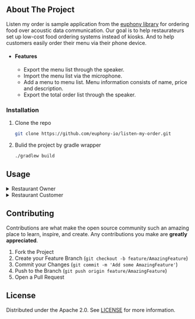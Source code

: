 ## About The Project

Listen my order is sample application from the [euphony library](https://github.com/euphony-io/euphony) for ordering food over acoustic data communication.
Our goal is to help restaurateurs set up low-cost food ordering systems instead of kiosks.
And to help customers easily order their menu via their phone device.

- #### Features
  - Export the menu list through the speaker.
  - Import the menu list via the microphone.
  - Add a menu to menu list. Menu information consists of name, price and description.
  - Export the total order list through the speaker.

### Installation

1. Clone the repo
   ```sh
   git clone https://github.com/euphony-io/listen-my-order.git
   ```
2. Bulid the project by gradle wrapper
   ```sh
   ./gradlew build
   ```

## Usage

<details>
    <summary>Restaurant Owner</summary>

1. Press 'Export Menu' button
  
  ![그림7](https://user-images.githubusercontent.com/80624082/131519244-0db12a18-5eb6-44f8-a39c-f019a67c4d45.png)

2. Enter your restaurant name and click '+' button which locate below
  
  ![그림1](https://user-images.githubusercontent.com/80624082/131517465-b176ec7d-e258-468e-b309-190235d70be5.png)
  
3. Enter food name, food description and food price. Then click 'Save' button
  
  ![그림2](https://user-images.githubusercontent.com/80624082/131517757-a6238812-22a0-4d15-bc95-ec88489f9bd5.png)

4. Click 'Export Menu' button to generate sound signal

  ![그림4](https://user-images.githubusercontent.com/80624082/131518447-a8ccccc9-f232-4849-8c0a-4f61c553c3f0.png)
  
5. 'Export Menu' will change to 'Exporting Menu...' and signal will be generated
  
  ![그림6](https://user-images.githubusercontent.com/80624082/131518837-7873aa98-fcd4-4d37-8d84-6aa4415bcefe.png)

</details>

<details>
    <summary>Restaurant Customer</summary>
  
1. Press 'Import Menu' button
  

2. Automatically start listening signal data and when finish transmitting data, menu list is generated
  
  
3. Select menu to order either via checkBox or dialog (in dialog, you can see detail information about menu)
  
  
4. Go to 'Order Menu' page through floating button, and Click 'Export Order' button to generate sound signal
  
  
5. 'Export Order' will change to 'Exporting Order...' and signal will be generated
  
  

</details>

## Contributing

Contributions are what make the open source community such an amazing place to learn, inspire, and create. Any contributions you make are **greatly appreciated**.

1. Fork the Project
2. Create your Feature Branch (`git checkout -b feature/AmazingFeature`)
3. Commit your Changes (`git commit -m 'Add some AmazingFeature'`)
4. Push to the Branch (`git push origin feature/AmazingFeature`)
5. Open a Pull Request

## License

Distributed under the Apache 2.0. See [LICENSE](https://github.com/euphony-io/listen-my-order/blob/main/LICENSE) for more information.
